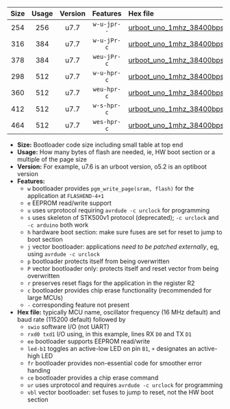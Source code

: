 |Size|Usage|Version|Features|Hex file|
|:-:|:-:|:-:|:-:|:--|
|254|256|u7.7|`w-u-jpr--`|[urboot_uno_1mhz_38400bps_swio_rxd0_txd1_led+b5_ur_vbl.hex](https://raw.githubusercontent.com/stefanrueger/urboot.hex/main/boards/uno/fcpu_1mhz/38400_bps/urboot_uno_1mhz_38400bps_swio_rxd0_txd1_led+b5_ur_vbl.hex)|
|316|384|u7.7|`w-u-jPr-c`|[urboot_uno_1mhz_38400bps_swio_rxd0_txd1_led+b5_fr_ce_ur_vbl.hex](https://raw.githubusercontent.com/stefanrueger/urboot.hex/main/boards/uno/fcpu_1mhz/38400_bps/urboot_uno_1mhz_38400bps_swio_rxd0_txd1_led+b5_fr_ce_ur_vbl.hex)|
|378|384|u7.7|`weu-jPr-c`|[urboot_uno_1mhz_38400bps_swio_rxd0_txd1_ee_led+b5_fr_ce_ur_vbl.hex](https://raw.githubusercontent.com/stefanrueger/urboot.hex/main/boards/uno/fcpu_1mhz/38400_bps/urboot_uno_1mhz_38400bps_swio_rxd0_txd1_ee_led+b5_fr_ce_ur_vbl.hex)|
|298|512|u7.7|`w-u-hpr-c`|[urboot_uno_1mhz_38400bps_swio_rxd0_txd1_led+b5_fr_ce_ur.hex](https://raw.githubusercontent.com/stefanrueger/urboot.hex/main/boards/uno/fcpu_1mhz/38400_bps/urboot_uno_1mhz_38400bps_swio_rxd0_txd1_led+b5_fr_ce_ur.hex)|
|360|512|u7.7|`weu-hpr-c`|[urboot_uno_1mhz_38400bps_swio_rxd0_txd1_ee_led+b5_fr_ce_ur.hex](https://raw.githubusercontent.com/stefanrueger/urboot.hex/main/boards/uno/fcpu_1mhz/38400_bps/urboot_uno_1mhz_38400bps_swio_rxd0_txd1_ee_led+b5_fr_ce_ur.hex)|
|412|512|u7.7|`w-s-hpr-c`|[urboot_uno_1mhz_38400bps_swio_rxd0_txd1_led+b5_fr_ce.hex](https://raw.githubusercontent.com/stefanrueger/urboot.hex/main/boards/uno/fcpu_1mhz/38400_bps/urboot_uno_1mhz_38400bps_swio_rxd0_txd1_led+b5_fr_ce.hex)|
|464|512|u7.7|`wes-hpr-c`|[urboot_uno_1mhz_38400bps_swio_rxd0_txd1_ee_led+b5_fr_ce.hex](https://raw.githubusercontent.com/stefanrueger/urboot.hex/main/boards/uno/fcpu_1mhz/38400_bps/urboot_uno_1mhz_38400bps_swio_rxd0_txd1_ee_led+b5_fr_ce.hex)|

- **Size:** Bootloader code size including small table at top end
- **Usage:** How many bytes of flash are needed, ie, HW boot section or a multiple of the page size
- **Version:** For example, u7.6 is an urboot version, o5.2 is an optiboot version
- **Features:**
  + `w` bootloader provides `pgm_write_page(sram, flash)` for the application at `FLASHEND-4+1`
  + `e` EEPROM read/write support
  + `u` uses urprotocol requiring `avrdude -c urclock` for programming
  + `s` uses skeleton of STK500v1 protocol (deprecated); `-c urclock` and `-c arduino` both work
  + `h` hardware boot section: make sure fuses are set for reset to jump to boot section
  + `j` vector bootloader: applications *need to be patched externally*, eg, using `avrdude -c urclock`
  + `p` bootloader protects itself from being overwritten
  + `P` vector bootloader only: protects itself and reset vector from being overwritten
  + `r` preserves reset flags for the application in the register R2
  + `c` bootloader provides chip erase functionality (recommended for large MCUs)
  + `-` corresponding feature not present
- **Hex file:** typically MCU name, oscillator frequency (16 MHz default) and baud rate (115200 default) followed by
  + `swio` software I/O (not UART)
  + `rxd0 txd1` I/O using, in this example, lines RX `D0` and TX `D1`
  + `ee` bootloader supports EEPROM read/write
  + `led-b1` toggles an active-low LED on pin `B1`, `+` designates an active-high LED
  + `fr` bootloader provides non-essential code for smoother error handing
  + `ce` bootloader provides a chip erase command
  + `ur` uses urprotocol and requires `avrdude -c urclock` for programming
  + `vbl` vector bootloader: set fuses to jump to reset, not the HW boot section
